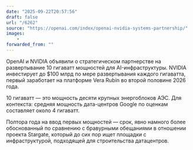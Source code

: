 ```yaml
---
date: "2025-09-22T20:57:56"
draft: false
url: "/6262"
source: "https://openai.com/index/openai-nvidia-systems-partnership/"
images:
    -
forwarded_from: ""
---
```


OpenAI и NVIDIA объявили о стратегическом партнерстве на развертывание 10 гигаватт мощностей для AI-инфраструктуры. NVIDIA инвестирует до $100 млрд по мере развертывания каждого гигаватта, первый заработает на платформе Vera Rubin во второй половине 2026 года.

10 гигаватт — это мощность десяти крупных энергоблоков АЭС. Для контекста: средняя мощность дата-центров Google по оценкам составляет около 4 гигаватт. 

Полтора года на ввод первых мощностей — срок, явно намного более обоснованный по сравнению с бравурными обещаниями в отношении проекта Stargate, который до сих пор ищет площадки с инфраструктурой, подходящей для строительства датацентров.
